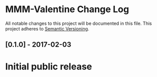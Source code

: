 # MMM-Valentine Change Log
All notable changes to this project will be documented in this file.
This project adheres to [Semantic Versioning](http://semver.org/).

## [0.1.0] - 2017-02-03

# Initial public release